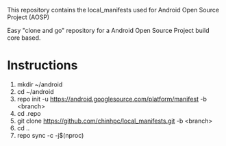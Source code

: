 This repository contains the local_manifests used for Android Open Source Project (AOSP)

Easy "clone and go" repository for a Android Open Source Project build core based.

# Instructions
 1. mkdir ~/android
 2. cd ~/android
 3. repo init -u https://android.googlesource.com/platform/manifest -b \<branch\>
 4. cd .repo
 5. git clone https://github.com/chinhpc/local_manifests.git -b \<branch\>
 6. cd ..
 7. repo sync -c -j$(nproc)
 